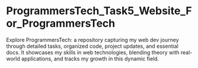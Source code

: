# ProgrammersTech_Task5_Website_For_ProgrammersTech
Explore ProgrammersTech: a repository capturing my web dev journey through detailed tasks, organized code, project updates, and essential docs. It showcases my skills in web technologies, blending theory with real-world applications, and tracks my growth in this dynamic field.
